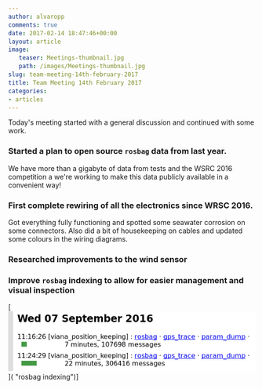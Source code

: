```yaml
---
author: alvaropp
comments: true
date: 2017-02-14 18:47:46+00:00
layout: article
image:
   teaser: Meetings-thumbnail.jpg
   path: /images/Meetings-thumbnail.jpg
slug: team-meeting-14th-february-2017
title: Team Meeting 14th February 2017
categories:
- articles
---
```


Today's meeting started with a general discussion and continued with some work.

### Started a plan to open source `rosbag` data from last year.
We have more than a gigabyte of data from tests and the WSRC 2016 competition a we're working to make this data publicly available in a convenient way!

### First complete rewiring of all the electronics since WRSC 2016.
Got everything fully functioning and spotted some seawater corrosion on some connectors. Also did a bit of housekeeping on cables and updated some colours in the wiring diagrams.

### Researched improvements to the wind sensor

### Improve `rosbag` indexing to allow for easier management and visual inspection
[![rosbag indexing](/images/data_index.png)]( "rosbag indexing")]
